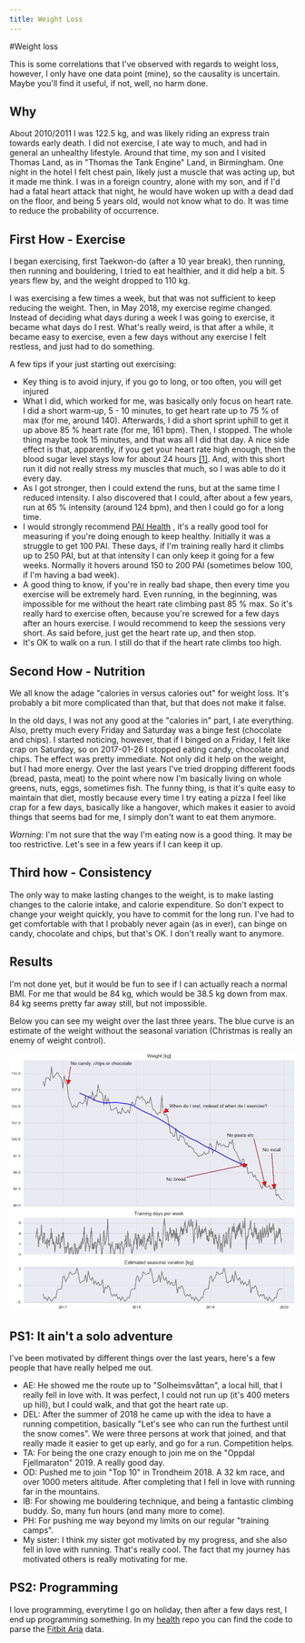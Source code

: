```yaml
---
title: Weight Loss
---
```


#Weight loss

This is some correlations that I've observed with regards to weight
loss, however, I only have one data point (mine), so the causality is
uncertain. Maybe you'll find it useful, if not, well, no harm done.

## Why
About 2010/2011 I was 122.5 kg, and was likely riding an express
train towards early death. I did not exercise, I ate way to much, and
had in general an unhealthy lifestyle.
Around that time, my son and I visited Thomas Land, as in "Thomas the
Tank Engine" Land, in Birmingham. One night in the hotel I felt chest
pain, likely just a muscle that was acting up, but it made me think.
I was in a foreign country, alone with my son, and if I'd had a fatal
heart attack that night, he would have woken up with a dead dad on the
floor, and being 5 years old, would not know what to do. It was time
to reduce the probability of occurrence. 

## First How - Exercise
I began exercising, first Taekwon-do (after a 10 year break), then running, then running and
bouldering, I tried to eat healthier, and it did help a bit. 5 years
flew by, and the weight dropped to 110 kg. 

I was exercising a few times a week, but that was not sufficient to
keep reducing the weight. Then, in May 2018, my exercise regime changed. Instead of deciding
what days during a week I was going to exercise, it became what days
do I rest. What's really weird, is that after a while, it became easy
to exercise, even a few days without any exercise I felt restless,
and just had to do something.

A few tips if your just starting out exercising:
- Key thing is to avoid injury, if you go to long, or too often, you
  will get injured
- What I did, which worked for me, was basically only focus on heart rate. I
  did a short warm-up, 5 - 10 minutes, to get heart rate up to 75 % of max
  (for me, around 140). Afterwards, I did a short sprint uphill to get it up
  above 85 % heart rate (for me, 161 bpm). Then, I stopped. The whole thing maybe took
  15 minutes, and that was all I did that day. A nice side effect is
  that, apparently, if 
  you get your heart rate high enough, then the blood sugar level stays
  low for about 24 hours [[1]](https://www.ncbi.nlm.nih.gov/pmc/articles/PMC3587394/). And, with this short run it did not really
  stress my muscles that much, so I was able to do it every day.
- As I got stronger, then I could extend the runs, but at the same
  time I reduced intensity. I also discovered that I could, after
  about a few years, run at 65 % intensity (around 124 bpm), and then I
  could go for a long time.
- I would strongly recommend [PAI Health](https://www.paihealth.com) , it's a
  really good tool for measuring if you're doing enough to keep
  healthy. Initially it was a struggle to get 100 PAI. These days, if I'm
  training really hard it climbs up to 250 PAI, but at that intensity
  I can only keep it going for a few weeks. Normally it hovers around
  150 to 200 PAI (sometimes below 100, if I'm having a bad week).
- A good thing to know, if you're in really bad shape, then every time
  you exercise will be extremely hard. Even running, in the
  beginning, was impossible for me without the heart rate climbing past 85 %
  max. So it's really hard to exercise often, because you're screwed
  for a few days after an hours exercise. I would recommend to keep
  the sessions very short. As said before, just get the heart rate up,
  and then stop. 
- It's OK to walk on a run. I still do that if the heart rate climbs
  too high.

## Second How - Nutrition
We all know the adage "calories in versus
calories out" for weight loss. It's probably a bit more complicated
than that, but that does not make it false.

In the old days, I was not any good at the "calories in" part, I ate
everything. Also, pretty much every Friday and Saturday was a 
binge fest (chocolate and chips).
I started noticing, however, that if I binged on a Friday, I felt like crap on
Saturday, so on 2017-01-26 I stopped eating candy, chocolate and
chips. The effect was pretty immediate. Not only did it help on the
weight, but I had more energy. Over the last years I've tried dropping
different foods (bread, pasta, meat) to the point where now I'm
basically living on whole greens, nuts, eggs, sometimes fish. The
funny thing, is that it's quite easy to maintain that diet, mostly because every
time I try eating a pizza I feel like crap for a few days, basically
like a hangover, which makes it easier to avoid things that seems bad
for me, I simply don't want to eat them anymore.

*Warning:* I'm not sure that the way I'm eating now is a good thing. It
may be too restrictive. Let's see in a few years if I can keep it up.


## Third how - Consistency
The only way to make lasting changes to the weight, is to make lasting
changes to the calorie intake, and calorie expenditure. So don't expect
to change your weight quickly, you have to commit for the long
run. I've had to get comfortable with that I probably never again (as
in ever), can binge on candy, chocolate and chips, but that's OK. I
don't really want to anymore.

## Results
I'm not done yet, but it would be fun to see if I can actually reach a
normal BMI. For me that would be 84 kg, which would be 38.5 kg
down from max. 84 kg seems pretty far away still, but not impossible.

Below you can see my weight over the last three years. The blue curve is
an estimate of the weight without the seasonal variation (Christmas is
really an enemy of weight control).

![Weight](weight.png)

## PS1: It ain't a solo adventure
I've been motivated by different things over the last years, here's a few people that have
really helped me out.
- AE: He showed me the route up to "Solheimsvåttan", a local hill, that I really
  fell in love with. It was perfect, I could not run up (it's 400
  meters up hill), but I could walk, and that got the heart rate up.
- DEL: After the summer of 2018 he came up with the idea to have a
  running competition, basically "Let's see who can run the furthest
  until the snow comes". We were three persons at work that joined, and
  that really made it easier to get up early, and go for a
  run. Competition helps.
- TA: For being the one crazy enough to join me on the "Oppdal
  Fjellmaraton" 2019. A really good day.
- OD: Pushed me to join "Top 10" in Trondheim 2018. A 32 km race, and over
  1000 meters altitude. After completing that I fell in love with
  running far in the mountains.
- IB: For showing me bouldering technique, and being a fantastic climbing
  buddy. So, many fun hours (and many more to come).
- PH: For pushing me way beyond my limits on our regular "training camps".
- My sister: I think my sister got motivated by my progress, and she
  also fell in love with running. That's really cool. The fact that my
  journey has motivated others is really motivating for me.


## PS2: Programming
I love programming, everytime I go on holiday, then after a few days
rest, I end up programming something. In my
[health](https://github.com/wulffern/health/tree/master/fitbit) repo
you can find the code  to parse the
[Fitbit Aria](https://www.fitbit.com/aria2) data.



